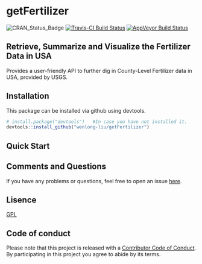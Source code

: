 getFertilizer
================

<!-- README.md is generated from README.Rmd. Please edit that file -->

![CRAN\_Status\_Badge](http://www.r-pkg.org/badges/version/getFertilizer)
[![Travis-CI Build
Status](https://travis-ci.org/wenlong-liu/getFertilizer.svg?branch=master)](https://travis-ci.org/wenlong-liu/getFertilizer)
[![AppVeyor Build
Status](https://ci.appveyor.com/api/projects/status/github/wenlong-liu/getFertilizer?branch=master&svg=true)](https://ci.appveyor.com/project/wenlong-liu/getFertilizer)

<!---
 [![](https://cranlogs.r-pkg.org/badges/usfertilizer)](https://cran.r-project.org/package=usfertilizer)
[![metacran downloads](http://cranlogs.r-pkg.org/badges/grand-total/usfertilizer?color=ff69b4)](https://cran.r-project.org/package=usfertilizer)
-->

## Retrieve, Summarize and Visualize the Fertilizer Data in USA

Provides a user-friendly API to further dig in County-Level Fertilizer
data in USA, provided by USGS.

## Installation

This package can be installed via github using devtools.

``` r
# install.package("devtools")   #In case you have not installed it.
devtools::install_github("wenlong-liu/getFertilizer")
```

## Quick Start

## Comments and Questions

If you have any problems or questions, feel free to open an issue
[here](https://github.com/wenlong-liu/getFertilizer/issues).

## Lisence

[GPL](https://github.com/wenlong-liu/getFertilizer/blob/master/LICENSE)

## Code of conduct

Please note that this project is released with a [Contributor Code of
Conduct](https://github.com/wenlong-liu/getFertilizer/blob/master/CONDUCT.md).
By participating in this project you agree to abide by its terms.
